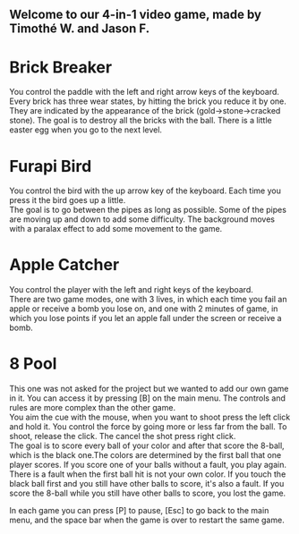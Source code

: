 Welcome to our 4-in-1 video game, made by Timothé W. and Jason F.
-----------------------------------------------------------------

# Brick Breaker
You control the paddle with the left and right arrow keys of the keyboard.<br />
Every brick has three wear states, by hitting the brick you reduce it by one. They are indicated by the appearance of the brick (gold->stone->cracked stone). The goal is to destroy all the bricks with the ball. There is a little easter egg when you go to the next level.

# Furapi Bird
You control the bird with the up arrow key of the keyboard. Each time you press it the bird goes up a little.<br />
The goal is to go between the pipes as long as possible. Some of the pipes are moving up and down to add some difficulty. The background moves with a paralax effect to add some movement to the game.

# Apple Catcher
You control the player with the left and right keys of the keyboard.<br />
There are two game modes, one with 3 lives, in which each time you fail an apple or receive a bomb you lose on, and one with 2 minutes of game, in which you lose points if you let an apple fall under the screen or receive a bomb. 

# 8 Pool
This one was not asked for the project but we wanted to add our own game in it. You can access it by pressing [B] on the main menu. The controls and rules are more complex than the other game.<br />
You aim the cue with the mouse, when you want to shoot press the left click and hold it. You control the force by going more or less far from the ball. To shoot, release the click. The cancel the shot press right click.<br />
The goal is to score every ball of your color and after that score the 8-ball, which is the black one.The colors are determined by the first ball that one player scores.
If you score one of your balls without a fault, you play again.<br />
There is a fault when the first ball hit is not your own color. If you touch the black ball first and you still have other balls to score, it's also a fault. 
If you score the 8-ball while you still have other balls to score, you lost the game.


In each game you can press [P] to pause, [Esc] to go back to the main menu, and the space bar when the game is over to restart the same game.
